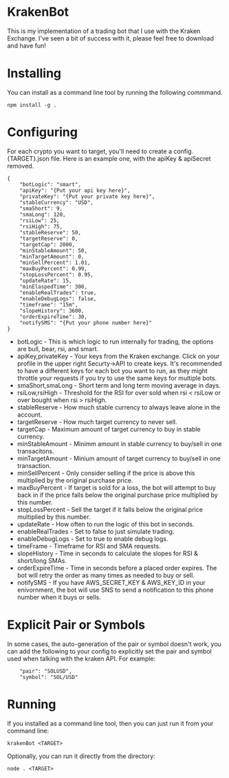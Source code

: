 # KrakenBot 
This is my implementation of a trading bot that I use with the Kraken Exchange. I've seen a bit of success with it, please feel free to download and have fun!

# Installing 
You can install as a command line tool by running the following commmand.
```
npm install -g .
```

# Configuring
For each crypto you want to target, you'll need to create a config.{TARGET}.json file. Here is an example one, with the apiKey & apiSecret removed.

```
{
    "botLogic": "smart",
    "apiKey": "{Put your api key here}",
    "privateKey": "{Put your private key here}",
    "stableCurrency": "USD",
    "smaShort": 9,
    "smaLong": 120,
    "rsiLow": 25,
    "rsiHigh": 75,
    "stableReserve": 50,
    "targetReserve": 0,
    "targetCap": 2000,
    "minStableAmount": 50,
    "minTargetAmount": 0,
    "minSellPercent": 1.01,
    "maxBuyPercent": 0.99,
    "stopLossPercent": 0.95,
    "updateRate": 15,
    "minElaspedTime": 300,
    "enableRealTrades": true,
    "enableDebugLogs": false,
    "timeframe": "15m",
    "slopeHistory": 3600,
    "orderExpireTime": 30,
    "notifySMS": "{Put your phone number here}"
}
```

* botLogic - This is which logic to run internally for trading, the options are bull, bear, rsi, and smart.
* apiKey,privateKey - Your keys from the Kraken exchange. Click on your profile in the upper right Securty->API to create keys. It's recommended to have a different keys for each bot you want to run, as they might throttle your requests if you try to use the same keys for multiple bots.
* smaShort,smaLong - Short term and long term moving average in days.
* rsiLow,rsiHigh - Threshold for the RSI for over sold when rsi < rsiLow or over bought when rsi > rsiHigh.
* stableReserve - How much stable currency to always leave alone in the account. 
* targetReserve - How much target currency to never sell.
* targetCap - Maximum amount of target currency to buy in stable currency.
* minStableAmount - Minimm amount in stable currency to buy/sell in one transacitons.
* minTargetAmount - Minium amount of target currency to buy/sell in one transaction.
* minSellPercent - Only consider selling if the price is above this multiplied by the original purchase price.
* maxBuyPercent - If target is sold for a loss, the bot will attempt to buy back in if the price falls below the original purchase price multiplied by this number.
* stopLossPercent - Sell the target if it falls below the original price multiplied by this number.
* updateRate - How often to run the logic of this bot in seconds.
* enableRealTrades - Set to false to just simulate trading.
* enableDebugLogs - Set to true to enable debug logs.
* timeFrame - Timeframe for RSI and SMA requests. 
* slopeHistory - Time in seconds to calculate the slopes for RSI & short/long SMAs.
* orderExpireTime - Time in seconds before a placed order expires. The bot will retry the order as many times as needed to buy or sell.
* notifySMS - If you have AWS_SECRET_KEY & AWS_KEY_ID in your enivornment, the bot will use SNS to send a notification to this phone number when it buys or sells.

# Explicit Pair or Symbols
In some cases, the auto-generation of the pair or symbol doesn't work, you can add the following to your config to explicitly set the pair and symbol used when talking with the kraken API. For example:

```
    "pair": "SOLUSD",
    "symbol": "SOL/USD"
```

# Running
If you installed as a command line tool, then you can just run it from your command line:
```
krakenBot <TARGET>
```

Optionally, you can run it directly from the directory:
```
node . <TARGET>
```

